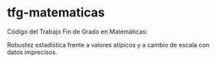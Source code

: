 # tfg-matematicas

Código del Trabajo Fin de Grado en Matemáticas:

Robustez estadística frente a valores atípicos y a cambio de escala con datos imprecisos.
